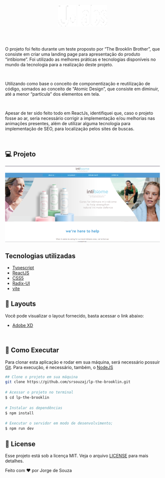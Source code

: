 <p align="center">
  <img alt="logo"  width="160px" height="70px" src="./src/assets/logo-ulabs.png" />
</p>

<br />

<br />

O projeto foi feito durante um teste proposto por “The Brooklin Brother”, que consiste em criar uma landing page para apresentação do produto “intibiome”. Foi utilizado as melhores práticas e tecnologias disponíveis no mundo da tecnologia para a realização deste projeto. 

<br />

Utilizando como base o conceito de componentização e reutilização de código, somados ao conceito de “Atomic Design”, que consiste em diminuir, até a menor “partícula” dos elementos em tela. 

<br />

Apesar de ter sido feito todo em ReactJs, identifiquei que, caso o projeto fosse ao ar, seria necessário corrigir a implementação e/ou melhorias nas animações presentes, além de utilizar alguma tecnologia para implementação de SEO, para localização pelos sites de buscas.

<br />

## **💻** Projeto

 <p align="center">
  <img alt="logo"  src="./public/background.png" />
</p>


## Tecnologias utilizadas

- [Typescript](https://www.typescriptlang.org/)
- [ReactJS](https://pt-br.reactjs.org/)
- [CSS5](https://developer.mozilla.org/pt-BR/docs/Web/CSS)
- [Radix-UI](https://www.radix-ui.com/docs/primitives/components/navigation-menu)
- [vite](https://vitejs.dev/)


## **🔖 Layouts**

Você pode visualizar o layout fornecido, basta acessar o link abaixo:

- [Adobe XD](https://xd.adobe.com/view/ee2360fe-f631-4fba-be92-abc81b8aa2b2-bb70/screen/ee56b07a-8780-4a05-b239-f1107406c1cd/specs/)

<br/>

## **🚀** Como Executar

Para clonar esta aplicação e rodar em sua máquina, será necessário possuir [Git](https://git-scm.com). Para execução, é necessário, também, o [NodeJS](https://nodejs.org/)

```bash
## Clone o projeto em sua máquina
git clone https://github.com/srsouzaj/lp-the-brooklin.git

# Acessar o projeto no terminal
$ cd lp-the-brooklin

# Instalar as dependências
$ npm install

# Executar o servidor em modo de desenvolvimento;
$ npm run dev
```

## 📝 License

Esse projeto está sob a licença MIT. Veja o arquivo [LICENSE](https://github.com/srsouzaj/lp-the-brooklin/blob/master/License.md) para mais detalhes.

Feito com ❤️ por Jorge de Souza
